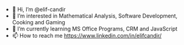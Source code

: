 - 👋 Hi, I’m @elif-candir
- 👀 I’m interested in Mathematical Analysis, Software Development, Cooking and Gaming
- 🌱 I’m currently learning MS Office Programs, CRM and JavaScript 
- 📫 How to reach me https://www.linkedin.com/in/elifcandir/

<!---
elif-candir/elif-candir is a ✨ special ✨ repository because its `README.md` (this file) appears on your GitHub profile.
You can click the Preview link to take a look at your changes.
- 💞️ I’m looking to collaborate on ...
--->

